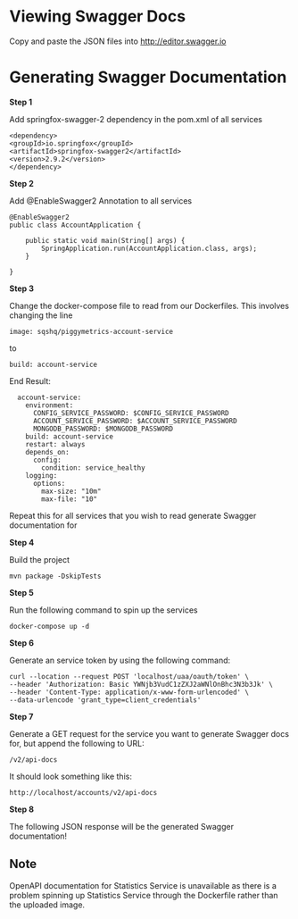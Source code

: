 # Viewing Swagger Docs
Copy and paste the JSON files into http://editor.swagger.io


# Generating Swagger Documentation

**Step 1**

Add springfox-swagger-2 dependency in the pom.xml of all services
```
<dependency>
<groupId>io.springfox</groupId>
<artifactId>springfox-swagger2</artifactId>
<version>2.9.2</version>
</dependency>
```

**Step 2**

Add @EnableSwagger2 Annotation to all services
```
@EnableSwagger2
public class AccountApplication {

	public static void main(String[] args) {
		SpringApplication.run(AccountApplication.class, args);
	}

}

```
**Step 3**

Change the docker-compose file to read from our Dockerfiles. This involves changing the line 
```
image: sqshq/piggymetrics-account-service
```
to
```
build: account-service
```
End Result:
```
  account-service:
    environment:
      CONFIG_SERVICE_PASSWORD: $CONFIG_SERVICE_PASSWORD
      ACCOUNT_SERVICE_PASSWORD: $ACCOUNT_SERVICE_PASSWORD
      MONGODB_PASSWORD: $MONGODB_PASSWORD
    build: account-service
    restart: always
    depends_on:
      config:
        condition: service_healthy
    logging:
      options:
        max-size: "10m"
        max-file: "10"
```

Repeat this for all services that you wish to read generate Swagger documentation for

**Step 4**

Build the project
```
mvn package -DskipTests
```


**Step 5**

Run the following command to spin up the services
```
docker-compose up -d
```


**Step 6**

Generate an service token by using the following command:
```
curl --location --request POST 'localhost/uaa/oauth/token' \
--header 'Authorization: Basic YWNjb3VudC1zZXJ2aWNlOnBhc3N3b3Jk' \
--header 'Content-Type: application/x-www-form-urlencoded' \
--data-urlencode 'grant_type=client_credentials'
```

**Step 7**

Generate a GET request for the service you want to generate Swagger docs for, but append the following to
URL:

```
/v2/api-docs
```
It should look something like this:
```
http://localhost/accounts/v2/api-docs
```

**Step 8**

The following JSON response will be the generated Swagger documentation!



## Note
OpenAPI documentation for Statistics Service is unavailable as there is a 
problem spinning up Statistics Service through the Dockerfile rather than the 
uploaded image.
